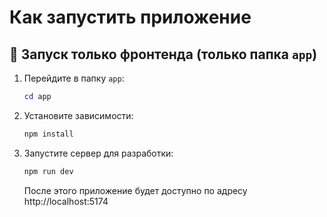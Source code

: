 # Как запустить приложение

## 🚀 Запуск только фронтенда (только папка `app`)

1. Перейдите в папку `app`:
   ```powershell
   cd app
   ```
2. Установите зависимости:
   ```powershell
   npm install
   ```
3. Запустите сервер для разработки:
   ```powershell
   npm run dev
   ```
   После этого приложение будет доступно по адресу http://localhost:5174
